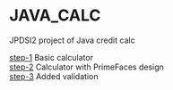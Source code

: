 # JAVA_CALC
JPDSI2 project of Java credit calc

<a href="https://github.com/przemuszgodus/JAVA_CALC/tree/step_1">step-1</a> Basic calculator</br>
<a href="https://github.com/przemuszgodus/JAVA_CALC/tree/step_2">step-2</a> Calculator with PrimeFaces design</br>
<a href="https://github.com/przemuszgodus/JAVA_CALC/tree/step_3">step-3</a> Added validation</br>

